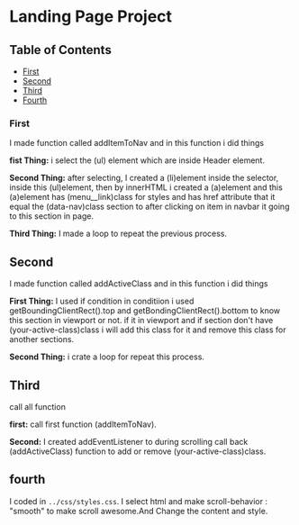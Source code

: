 # Landing Page Project

## Table of Contents

- [First](#First)
- [Second](#Second)
- [Third](#Third)
- [Fourth](#Fourth)

### First

I made function called addItemToNav and in this function i did things

**fist Thing:** i select the (ul) element which are inside Header element.

**Second Thing:** after selecting, I created a (li)element inside the selector, inside this (ul)element,
then by innerHTML i created a (a)element and this (a)element has (menu\_\_link)class for styles and has
href attribute that it equal the (data-nav)class section to after clicking on item in navbar it going
to this section in page.

**Third Thing:** I made a loop to repeat the previous process.

## Second

I made function called addActiveClass and in this function i did things

**First Thing:** I used if condition in conditiion i used getBoundingClientRect().top and getBondingClientRect().bottom to know this section in viewport or not.
if it in viewport and if section don't have (your-active-class)class i will add this class for it and remove this class for another sections.

**Second Thing:** i crate a loop for repeat this process.

## Third

call all function

**first:** call first function (addItemToNav).

**Second:** I created addEventListener to during scrolling call back (addActiveClass) function to add or remove (your-active-class)class.

## fourth

I coded in `../css/styles.css`. I select html and make scroll-behavior : "smooth" to make scroll awesome.And Change the content and style.
